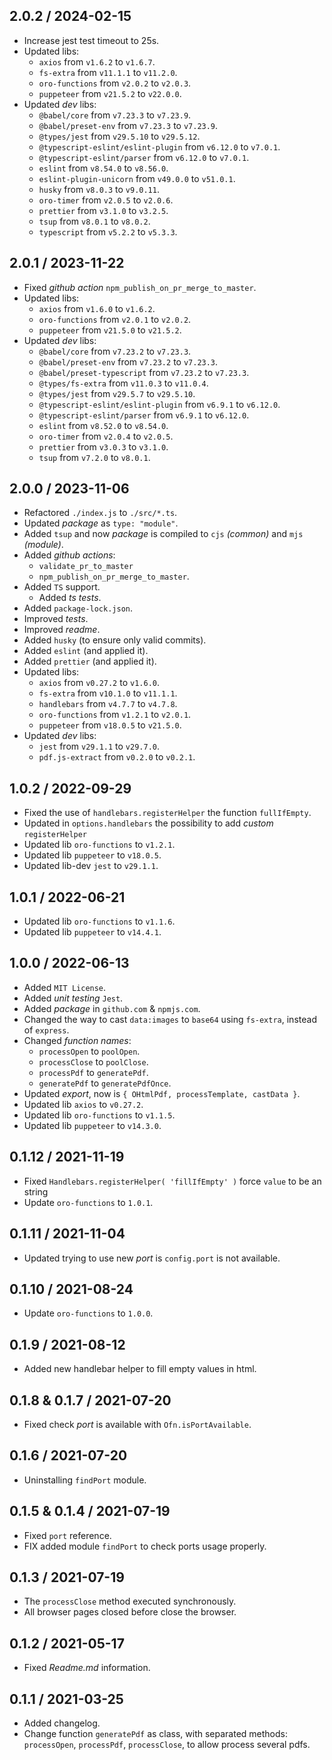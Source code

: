 ## 2.0.2 / 2024-02-15
* Increase jest test timeout to 25s.
* Updated libs:
  * `axios` from `v1.6.2` to `v1.6.7`.
  * `fs-extra` from `v11.1.1` to `v11.2.0`.
  * `oro-functions` from `v2.0.2` to `v2.0.3`.
  * `puppeteer` from `v21.5.2` to `v22.0.0`.
* Updated _dev_ libs:
  * `@babel/core` from `v7.23.3` to `v7.23.9`.
  * `@babel/preset-env` from `v7.23.3` to `v7.23.9`.
  * `@types/jest` from `v29.5.10` to `v29.5.12`.
  * `@typescript-eslint/eslint-plugin` from `v6.12.0` to `v7.0.1`.
  * `@typescript-eslint/parser` from `v6.12.0` to `v7.0.1`.
  * `eslint` from `v8.54.0` to `v8.56.0`.
  * `eslint-plugin-unicorn` from `v49.0.0` to `v51.0.1`.
  * `husky` from `v8.0.3` to `v9.0.11`.
  * `oro-timer` from `v2.0.5` to `v2.0.6`.
  * `prettier` from `v3.1.0` to `v3.2.5`.
  * `tsup` from `v8.0.1` to `v8.0.2`.
  * `typescript` from `v5.2.2` to `v5.3.3`.

## 2.0.1 / 2023-11-22
* Fixed _github action_ `npm_publish_on_pr_merge_to_master`.
* Updated libs:
  * `axios` from `v1.6.0` to `v1.6.2`.
  * `oro-functions` from `v2.0.1` to `v2.0.2`.
  * `puppeteer` from `v21.5.0` to `v21.5.2`.
* Updated _dev_ libs:
  * `@babel/core` from `v7.23.2` to `v7.23.3`.
  * `@babel/preset-env` from `v7.23.2` to `v7.23.3`.
  * `@babel/preset-typescript` from `v7.23.2` to `v7.23.3`.
  * `@types/fs-extra` from `v11.0.3` to `v11.0.4`.
  * `@types/jest` from `v29.5.7` to `v29.5.10`.
  * `@typescript-eslint/eslint-plugin` from `v6.9.1` to `v6.12.0`.
  * `@typescript-eslint/parser` from `v6.9.1` to `v6.12.0`.
  * `eslint` from `v8.52.0` to `v8.54.0`.
  * `oro-timer` from `v2.0.4` to `v2.0.5`.
  * `prettier` from `v3.0.3` to `v3.1.0`.
  * `tsup` from `v7.2.0` to `v8.0.1`.

## 2.0.0 / 2023-11-06
* Refactored `./index.js` to `./src/*.ts`.
* Updated _package_ as `type: "module"`.
* Added `tsup` and now _package_ is compiled to `cjs` _(common)_ and `mjs` _(module)_.
* Added _github actions_:
  * `validate_pr_to_master`
  * `npm_publish_on_pr_merge_to_master`.
* Added `TS` support.
  * Added _ts tests_.
* Added `package-lock.json`.
* Improved _tests_.
* Improved _readme_.
* Added `husky` (to ensure only valid commits).
* Added `eslint` (and applied it).
* Added `prettier` (and applied it).
* Updated libs:
  * `axios` from `v0.27.2` to `v1.6.0`.
  * `fs-extra` from `v10.1.0` to `v11.1.1`.
  * `handlebars` from `v4.7.7` to `v4.7.8`.
  * `oro-functions` from `v1.2.1` to `v2.0.1`.
  * `puppeteer` from `v18.0.5` to `v21.5.0`.
* Updated _dev_ libs:
  * `jest` from `v29.1.1` to `v29.7.0`.
  * `pdf.js-extract` from `v0.2.0` to `v0.2.1`.

## 1.0.2 / 2022-09-29
* Fixed the use of `handlebars.registerHelper` the function `fullIfEmpty`.
* Updated in `options.handlebars` the possibility to add _custom_ `registerHelper`
* Updated lib `oro-functions` to `v1.2.1`.
* Updated lib `puppeteer` to `v18.0.5`.
* Updated lib-dev `jest` to `v29.1.1`.

## 1.0.1 / 2022-06-21
* Updated lib `oro-functions` to `v1.1.6`.
* Updated lib `puppeteer` to `v14.4.1`.

## 1.0.0 / 2022-06-13
* Added `MIT License`.
* Added _unit testing_ `Jest`.
* Added _package_ in `github.com` & `npmjs.com`.
* Changed the way to cast `data:images` to `base64` using `fs-extra`, instead of `express`.
* Changed _function names_:
  * `processOpen` to `poolOpen`.
  * `processClose` to `poolClose`.
  * `processPdf` to `generatePdf`.
  * `generatePdf` to `generatePdfOnce`.
* Updated _export_, now is `{ OHtmlPdf, processTemplate, castData }`.
* Updated lib `axios` to `v0.27.2`.
* Updated lib `oro-functions` to `v1.1.5`.
* Updated lib `puppeteer` to `v14.3.0`.

## 0.1.12 / 2021-11-19
* Fixed `Handlebars.registerHelper( 'fillIfEmpty' )` force `value` to be an string
* Update `oro-functions` to `1.0.1`.

## 0.1.11 / 2021-11-04
* Updated trying to use new _port_ is `config.port` is not available.

## 0.1.10 / 2021-08-24
* Update `oro-functions` to `1.0.0`.

## 0.1.9 / 2021-08-12
* Added new handlebar helper to fill empty values in html.

## 0.1.8 & 0.1.7 / 2021-07-20
* Fixed check _port_ is available with `Ofn.isPortAvailable`.

## 0.1.6 / 2021-07-20
* Uninstalling `findPort` module.

## 0.1.5 & 0.1.4 / 2021-07-19
* Fixed `port` reference.
* FIX added module `findPort` to check ports usage properly.

## 0.1.3 / 2021-07-19
* The `processClose` method executed synchronously.
* All browser pages closed before close the browser.

## 0.1.2 / 2021-05-17
* Fixed _Readme.md_ information.

## 0.1.1 / 2021-03-25
* Added changelog.
* Change function `generatePdf` as class, with separated methods:<br> `processOpen`, `processPdf`, `processClose`, to allow process several pdfs.
